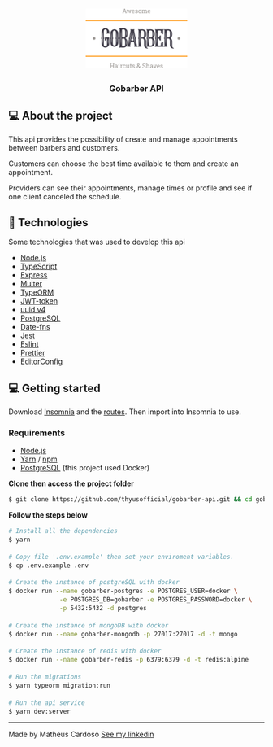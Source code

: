 <h1 align="center">
  <img alt="Logo" src=".github/logo.svg" width="200px">
</h1>

<h3 align="center">
   Gobarber API
</h3>

## 💻 About the project

This api provides the possibility of create and manage appointments between barbers and customers.

Customers can choose the best time available to them and create an appointment.

Providers can see their appointments, manage times or profile and see if one client canceled the schedule.

## 🚀 Technologies

Some technologies that was used to develop this api

- [Node.js](https://nodejs.org/en/)
- [TypeScript](https://www.typescriptlang.org/)
- [Express](https://expressjs.com/pt-br/)
- [Multer](https://github.com/expressjs/multer)
- [TypeORM](https://typeorm.io/#/)
- [JWT-token](https://jwt.io/)
- [uuid v4](https://github.com/thenativeweb/uuidv4/)
- [PostgreSQL](https://www.postgresql.org/)
- [Date-fns](https://date-fns.org/)
- [Jest](https://jestjs.io/)
- [Eslint](https://eslint.org/)
- [Prettier](https://prettier.io/)
- [EditorConfig](https://editorconfig.org/)

## 💻 Getting started

Download [Insomnia](https://insomnia.rest) and the <a href="https://github.com/thyusofficial/gobarber-api/blob/master/.github/Insomnia.json">routes</a>. Then import into Insomnia to use.

### Requirements

- [Node.js](https://nodejs.org/en/)
- [Yarn](https://classic.yarnpkg.com/) / [npm](https://www.npmjs.com/)
- [PostgreSQL](https://www.postgresql.org/) (this project used Docker)

**Clone then access the project folder**

```bash
$ git clone https://github.com/thyusofficial/gobarber-api.git && cd gobarber-api
```

**Follow the steps below**

```bash
# Install all the dependencies
$ yarn

# Copy file '.env.example' then set your enviroment variables.
$ cp .env.example .env

# Create the instance of postgreSQL with docker
$ docker run --name gobarber-postgres -e POSTGRES_USER=docker \
              -e POSTGRES_DB=gobarber -e POSTGRES_PASSWORD=docker \
              -p 5432:5432 -d postgres

# Create the instance of mongoDB with docker
$ docker run --name gobarber-mongodb -p 27017:27017 -d -t mongo

# Create the instance of redis with docker
$ docker run --name gobarber-redis -p 6379:6379 -d -t redis:alpine

# Run the migrations
$ yarn typeorm migration:run

# Run the api service
$ yarn dev:server
```

---

Made by Matheus Cardoso [See my linkedin](https://www.linkedin.com/in/thyus/)
